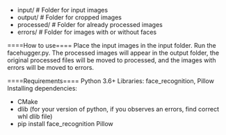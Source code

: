 - input/ # Folder for input images
- output/ # Folder for cropped images
- processed/ # Folder for already processed images
- errors/ # Folder for images with or without faces

====How to use====
Place the input images in the input folder.
Run the facehugger.py.
The processed images will appear in the output folder, the original processed files will be moved to processed, and the images with errors will be moved to errors.


====Requirements====
Python 3.6+
Libraries: face_recognition, Pillow
Installing dependencies:
- CMake
- dlib (for your version of python, if you observes an errors, find correct whl dlib file)
- pip install face_recognition Pillow